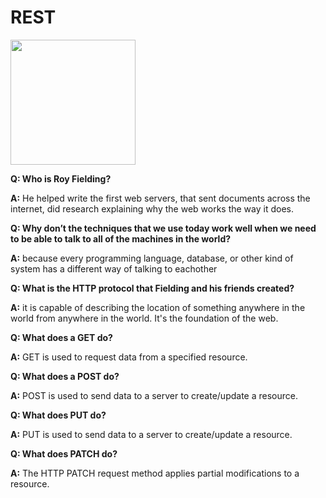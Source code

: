 # **REST**

<img src="https://reactjs.org/logo-og.png" width="200">

**Q: Who is Roy Fielding?**

**A:** He helped write the first web servers, that sent documents across the internet, did research explaining why the web works the way it does.

**Q: Why don’t the techniques that we use today work well when we need to be able to talk to all of the machines in the world?**

**A:** because every programming language, database, or other kind of system has a different way of talking to eachother

**Q: What is the HTTP protocol that Fielding and his friends created?**

**A:** it is capable of describing the location of something anywhere in the world from anywhere in the world. It's the foundation of the web.

**Q: What does a GET do?**

**A:** GET is used to request data from a specified resource.

**Q: What does a POST do?**

**A:** POST is used to send data to a server to create/update a resource.

**Q: What does PUT do?**

**A:** PUT is used to send data to a server to create/update a resource.

**Q: What does PATCH do?**

**A:** The HTTP PATCH request method applies partial modifications to a resource.
